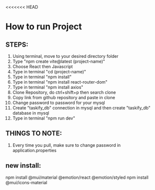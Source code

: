 <<<<<<< HEAD

# How to run Project

## STEPS:

1. Using terminal, move to your desired directory folder
2. Type "npm create vite@latest (project-name)"
3. Choose React then Javascript
4. Type in terminal "cd (project-name)"
5. Type in terminal "npm install"
6. Type in terminal "npm install react-router-dom"
7. Type in terminal "npm install axios"
8. Clone Repository, do ctrl+shift+p then search clone
9. Copy link from github repository and paste in clone
10. Change password to password for your mysql
11. Create "taskify_db" connection in mysql and then create "taskify_db" database in mysql
12. Type in terminal "npm run dev"

## THINGS TO NOTE:

1. Every time you pull, make sure to change password in application.properties

## new install:

npm install @mui/material @emotion/react @emotion/styled
npm install @mui/icons-material
